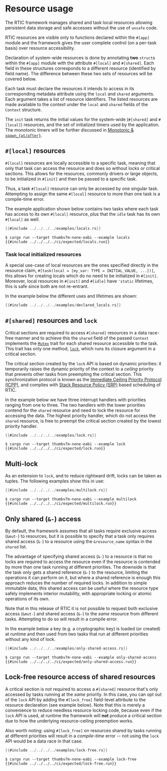 # Resource usage

The RTIC framework manages shared and task local resources allowing persistent data
storage and safe accesses without the use of `unsafe` code.

RTIC resources are visible only to functions declared within the `#[app]` module and the framework
gives the user complete control (on a per-task basis) over resource accessibility.

Declaration of system-wide resources is done by annotating **two** `struct`s within the `#[app]` module
with the attribute `#[local]` and `#[shared]`.
Each field in these structures corresponds to a different resource (identified by field name).
The difference between these two sets of resources will be covered below.

Each task must declare the resources it intends to access in its corresponding metadata attribute
using the `local` and `shared` arguments. Each argument takes a list of resource identifiers.
The listed resources are made available to the context under the `local` and `shared` fields of the
`Context` structure.

The `init` task returns the initial values for the system-wide (`#[shared]` and `#[local]`)
resources, and the set of initialized timers used by the application. The monotonic timers will be
further discussed in [Monotonic & `spawn_{at/after}`](./monotonic.md).

## `#[local]` resources

`#[local]` resources are locally accessible to a specific task, meaning that only that task can
access the resource and does so without locks or critical sections. This allows for the resources,
commonly drivers or large objects, to be initialized in `#[init]` and then be passed to a specific
task.

Thus, a task `#[local]` resource can only be accessed by one singular task.
Attempting to assign the same `#[local]` resource to more than one task is a compile-time error.

The example application shown below contains two tasks where each task has access to its own
`#[local]` resource, plus that the `idle` task has its own `#[local]` as well.

``` rust
{{#include ../../../../examples/locals.rs}}
```

``` console
$ cargo run --target thumbv7m-none-eabi --example locals
{{#include ../../../../ci/expected/locals.run}}
```

### Task local initialized resources

A special use-case of local resources are the ones specified directly in the resource claim,
`#[task(local = [my_var: TYPE = INITIAL_VALUE, ...])]`, this allows for creating locals which do no need to be
initialized in `#[init]`.
Moreover, local resources in `#[init]` and `#[idle]` have `'static` lifetimes, this is safe since both are not re-entrant.

In the example below the different uses and lifetimes are shown:

``` rust
{{#include ../../../../examples/declared_locals.rs}}
```

<!-- ``` console
$ cargo run --target thumbv7m-none-eabi --example declared_locals
{{#include ../../../../ci/expected/declared_locals.run}}
``` -->

## `#[shared]` resources and `lock`

Critical sections are required to access `#[shared]` resources in a data race-free manner and to
achieve this the `shared` field of the passed `Context` implements the [`Mutex`] trait for each
shared resource accessible to the task. This trait has only one method, [`lock`], which runs its
closure argument in a critical section.

[`Mutex`]: ../../../api/rtic/trait.Mutex.html
[`lock`]: ../../../api/rtic/trait.Mutex.html#method.lock

The critical section created by the `lock` API is based on dynamic priorities: it temporarily
raises the dynamic priority of the context to a *ceiling* priority that prevents other tasks from
preempting the critical section. This synchronization protocol is known as the
[Immediate Ceiling Priority Protocol (ICPP)][icpp], and complies with
[Stack Resource Policy (SRP)][srp] based scheduling of RTIC.

[icpp]: https://en.wikipedia.org/wiki/Priority_ceiling_protocol
[srp]: https://en.wikipedia.org/wiki/Stack_Resource_Policy

In the example below we have three interrupt handlers with priorities ranging from one to three.
The two handlers with the lower priorities contend for the `shared` resource and need to lock the
resource for accessing the data. The highest priority handler, which do not access the `shared`
resource, is free to preempt the critical section created by the lowest priority handler.

``` rust
{{#include ../../../../examples/lock.rs}}
```

``` console
$ cargo run --target thumbv7m-none-eabi --example lock
{{#include ../../../../ci/expected/lock.run}}
```

## Multi-lock

As an extension to `lock`, and to reduce rightward drift, locks can be taken as tuples. The
following examples show this in use:

``` rust
{{#include ../../../../examples/multilock.rs}}
```

``` console
$ cargo run --target thumbv7m-none-eabi --example multilock
{{#include ../../../../ci/expected/multilock.run}}
```

## Only shared (`&-`) access

By default, the framework assumes that all tasks require exclusive access (`&mut-`) to resources,
but it is possible to specify that a task only requires shared access (`&-`) to a resource using the
`&resource_name` syntax in the `shared` list.

The advantage of specifying shared access (`&-`) to a resource is that no locks are required to
access the resource even if the resource is contended by more than one task running at different
priorities. The downside is that the task only gets a shared reference (`&-`) to the resource,
limiting the operations it can perform on it, but where a shared reference is enough this approach
reduces the number of required locks. In addition to simple immutable data, this shared access can
be useful where the resource type safely implements interior mutability, with appropriate locking
or atomic operations of its own.

Note that in this release of RTIC it is not possible to request both exclusive access (`&mut-`)
and shared access (`&-`) to the *same* resource from different tasks. Attempting to do so will
result in a compile error.

In the example below a key (e.g. a cryptographic key) is loaded (or created) at runtime and then
used from two tasks that run at different priorities without any kind of lock.

``` rust
{{#include ../../../../examples/only-shared-access.rs}}
```

``` console
$ cargo run --target thumbv7m-none-eabi --example only-shared-access
{{#include ../../../../ci/expected/only-shared-access.run}}
```

## Lock-free resource access of shared resources

A critical section is *not* required to access a `#[shared]` resource that's only accessed by tasks
running at the *same* priority. In this case, you can opt out of the `lock` API by adding the
`#[lock_free]` field-level attribute to the resource declaration (see example below). Note that
this is merely a convenience to reduce needless resource locking code, because even if the
`lock` API is used, at runtime the framework will **not** produce a critical section due to how
the underlying resource-ceiling preemption works.

Also worth noting: using `#[lock_free]` on resources shared by
tasks running at different priorities will result in a *compile-time* error -- not using the `lock`
API would be a data race in that case.

``` rust
{{#include ../../../../examples/lock-free.rs}}
```

``` console
$ cargo run --target thumbv7m-none-eabi --example lock-free
{{#include ../../../../ci/expected/lock-free.run}}
```
